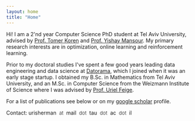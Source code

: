 ```yaml
---
layout: home
title: "Home"
---
```


Hi! I am a 2'nd year Computer Science PhD student at Tel Aviv University, 
advised by <a href="https://tomerkoren.github.io/">Prof. Tomer Koren</a>  and <a href="https://www.cs.tau.ac.il/~mansour/"> Prof. Yishay Mansour</a>.
My primary research interests are in optimization, online learning and reinforcement learning.

Prior to my doctoral studies I've spent a few good years leading data engineering and data science 
at <a href="https://www.crunchbase.com/organization/datorama">Datorama</a>, which I joined when it was an early stage startup. 
I obtained my B.Sc. in Mathematics from Tel Aviv University, and an M.Sc. in Computer Science from the Weizmann Institute of Science where I was advised by <a href='https://www.wisdom.weizmann.ac.il/~feige/'> Prof. Uriel Feige</a>.

For a list of publications see below or on my <a href="https://scholar.google.com/citations?user=vYLNp6cAAAAJ&hl=en" target="_blank">google scholar</a> profile.

<span > Contact: 
        <span style="font-size: 14 ; font-weight: 400;"> urisherman 
          <span style="font-weight: 300; font-size: 10pt; ">&nbsp;at&nbsp;</span> 
          mail 
          <span style="font-weight: 300; font-size: 10pt; ">&nbsp;dot&nbsp;</span> 
          tau
          <span style="font-weight: 300; font-size: 10pt; ">&nbsp;dot&nbsp;</span> 
          ac
          <span style="font-weight: 300; font-size: 10pt; ">&nbsp;dot&nbsp;</span> 
          il
        </span>
      </span>